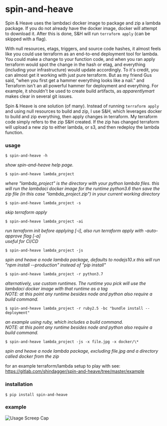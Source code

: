 # spin-and-heave  
  
Spin &amp; Heave uses the lambdaci docker image to package and zip a lambda package.
If you do not already have the docker image, docker will attempt to download it.
After this is done, S&amp;H will run `terraform apply` (can be skipped with a flag).  
  
With null resources, etags, triggers,
and source code hashes, it almost feels like you could use terraform as an end-to-end deployment
tool for lambda.  You could make a change to your function code, and when you ran
apply terraform would spot the change in the hash or etag, and everything (including
your infrastructure) would update accordingly. To it's credit, you can almost get it
working with just pure terraform. But as my friend Gus said, "when you first get a
hammer everything looks like a nail." and Terraform isn't an all powerful hammer for
deployment and everything. For example, it shouldn't be used to create build
artifacts, as *apparentlymart* makes clear in several git issues.  

Spin &amp; Heave is one solution (of many). Instead of running `terraform apply` 
and using null resources to build and zip, I use S&amp;H, which leverages docker to 
build and zip everything, then apply changes in terraform. My terraform code simply 
refers to the zip S&amp;H created. If the zip has changed terraform will upload a new 
zip to either lambda, or s3, and then redeploy the lambda function.   
  
### usage  
  
`$ spin-and-heave -h`  
  
*show spin-and-heave help page.*   
  
`$ spin-and-heave lambda_project`  

*where "lambda_project" is the directory with your python lambda files.
this will run the lambdaci docker image for the runtime python3.6
then save the zip file (in this case "lambda_project.zip") in your current
working directory*  
  
`$ spin-and-heave lambda_project -s`  
  
*skip terraform apply*  
    
`$ spin-and-heave lambda_project -ai`  
  
*run terraform init before applying \[-i\], also run terraform apply with -auto-approve flag \[-a\]  
useful for CI/CD*   
  
`$ spin-and-heave lambda_project -js`  
  
*spin and heave a node lambda package, defaults to nodejs10.x
this will run "npm install --production" instead of "pip install"*  
  
`$ spin-and-heave lambda_project -r python3.7`  
  
*alternatively, use custom runtimes. The runtime you pick will use the lambdaci docker image with that runtime as a tag  
NOTE: at this point any runtime besides node and python also require a build command.*  
  
`$ spin-and-heave lambda_project -r ruby2.5 -bc "bundle install --deployment"`  
  
*an example using ruby, which includes a build command.   
NOTE: at this point any runtime besides node and python also 
require a build command.*   

`$ spin-and-heave lambda_project -js -x file.jpg -x docker/\*`  
  
*spin and heave a node lambda package, excluding file.jpg and a directory called docker from the zip*  
  
for an example terraform/lambda setup to play with see:  
https://gitlab.com/shindagger/spin-and-heave/tree/master/example  

### installation  
  
`$ pip install spin-and-heave`  
  
### example    

![Usage Screep Cap][screencap]

[screencap]: https://believe-it-or-not-im-walking-on-air.s3.amazonaws.com/sah_screen_cap.jpg "Usage Screen Cap"
